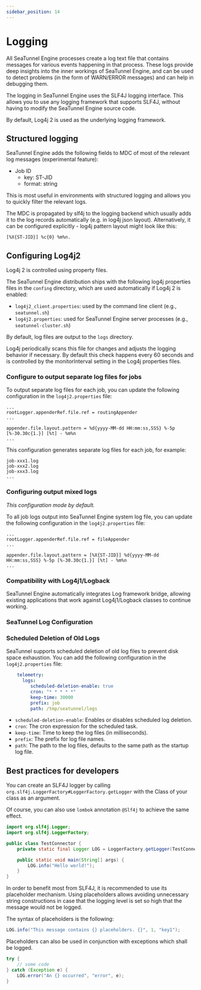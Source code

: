 ```yaml
---
sidebar_position: 14
---
```


# Logging

All SeaTunnel Engine processes create a log text file that contains messages for various events happening in that process. These logs provide deep insights into the inner workings of SeaTunnel Engine, and can be used to detect problems (in the form of WARN/ERROR messages) and can help in debugging them.

The logging in SeaTunnel Engine uses the SLF4J logging interface. This allows you to use any logging framework that supports SLF4J, without having to modify the SeaTunnel Engine source code.

By default, Log4j 2 is used as the underlying logging framework.

## Structured logging

SeaTunnel Engine adds the following fields to MDC of most of the relevant log messages (experimental feature):

- Job ID
  - key: ST-JID
  - format: string

This is most useful in environments with structured logging and allows you to quickly filter the relevant logs.

The MDC is propagated by slf4j to the logging backend which usually adds it to the log records automatically (e.g. in log4j json layout). Alternatively, it can be configured explicitly - log4j pattern layout might look like this:

```properties
[%X{ST-JID}] %c{0} %m%n.
```

## Configuring Log4j2

Log4j 2 is controlled using property files.

The SeaTunnel Engine distribution ships with the following log4j properties files in the `confing` directory, which are used automatically if Log4j 2 is enabled:

- `log4j2_client.properties`: used by the command line client (e.g., `seatunnel.sh`)
- `log4j2.properties`: used for SeaTunnel Engine server processes (e.g., `seatunnel-cluster.sh`)

By default, log files are output to the `logs` directory.

Log4j periodically scans this file for changes and adjusts the logging behavior if necessary. By default this check happens every 60 seconds and is controlled by the monitorInterval setting in the Log4j properties files.

### Configure to output separate log files for jobs

To output separate log files for each job, you can update the following configuration in the `log4j2.properties` file:

```properties
...
rootLogger.appenderRef.file.ref = routingAppender
...

appender.file.layout.pattern = %d{yyyy-MM-dd HH:mm:ss,SSS} %-5p [%-30.30c{1.}] [%t] - %m%n
...
```

This configuration generates separate log files for each job, for example:

```
job-xxx1.log
job-xxx2.log
job-xxx3.log
...
```

### Configuring output mixed logs

*This configuration mode by default.*

To all job logs output into SeaTunnel Engine system log file, you can update the following configuration in the `log4j2.properties` file:

```properties
...
rootLogger.appenderRef.file.ref = fileAppender
...

appender.file.layout.pattern = [%X{ST-JID}] %d{yyyy-MM-dd HH:mm:ss,SSS} %-5p [%-30.30c{1.}] [%t] - %m%n
...
```

### Compatibility with Log4j1/Logback

SeaTunnel Engine automatically integrates Log framework bridge, allowing existing applications that work against Log4j1/Logback classes to continue working.

### SeaTunnel Log Configuration

### Scheduled Deletion of Old Logs

SeaTunnel supports scheduled deletion of old log files to prevent disk space exhaustion. You can add the following configuration in the `log4j2.properties` file:

```yaml
    telemetry:
      logs:
         scheduled-deletion-enable: true
         cron: "* * * * *"
         keep-time: 30000
         prefix: job
         path: /tmp/seatunnel/logs
```

- `scheduled-deletion-enable`: Enables or disables scheduled log deletion.
- `cron`: The cron expression for the scheduled task.
- `keep-time`: Time to keep the log files (in milliseconds).
- `prefix`: The prefix for log file names.
- `path`: The path to the log files, defaults to the same path as the startup log file.

## Best practices for developers

You can create an SLF4J logger by calling `org.slf4j.LoggerFactory#LoggerFactory.getLogger` with the Class of your class as an argument.

Of course, you can also use `lombok` annotation `@Slf4j` to achieve the same effect.

```java
import org.slf4j.Logger;
import org.slf4j.LoggerFactory;

public class TestConnector {
	private static final Logger LOG = LoggerFactory.getLogger(TestConnector.class);

	public static void main(String[] args) {
		LOG.info("Hello world!");
	}
}
```

In order to benefit most from SLF4J, it is recommended to use its placeholder mechanism. Using placeholders allows avoiding unnecessary string constructions in case that the logging level is set so high that the message would not be logged.

The syntax of placeholders is the following:

```java
LOG.info("This message contains {} placeholders. {}", 1, "key1");
```

Placeholders can also be used in conjunction with exceptions which shall be logged.

```java
try {
    // some code
} catch (Exception e) {
    LOG.error("An {} occurred", "error", e);
}
```